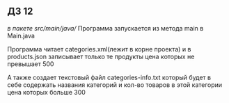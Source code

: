 ## ДЗ 12
_в пакете src/main/java/_
Программа запускается из метода main в Main.java

Программа читает categories.xml(лежит в корне проекта) и в products.json записывает только те продукты цена которых не превышает 500

А также создает текстовый файл categories-info.txt который будет в себе содержать названия категорий и кол-во товаров в этой категории цена которых больше 300
